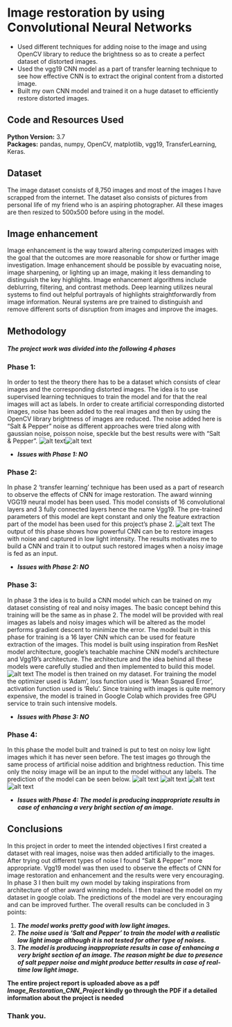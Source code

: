 # Image restoration by using Convolutional Neural Networks
* Used different techniques for adding noise to the image and using OpenCV library to reduce the brightness so as to create a perfect dataset of distorted images.
* Used the vgg19 CNN model as a part of transfer learning technique to see how effective CNN is to extract the original content from a distorted image.
* Built my own CNN model and trained it on a huge dataset to efficiently restore distorted images.

## Code and Resources Used
**Python Version:** 3.7  
**Packages:** pandas, numpy, OpenCV, matplotlib, vgg19, TransferLearning, Keras. 

## Dataset
The image dataset consists of 8,750 images and most of the images I have scrapped from the
internet. The dataset also consists of pictures from personal life of my friend who is an aspiring photographer. All these images are
then resized to 500x500 before using in the model.

## Image enhancement
Image enhancement is the way toward altering computerized images with the goal that the
outcomes are more reasonable for show or further image investigation. Image enhancement
should be possible by evacuating noise, image sharpening, or lighting up an image, making it
less demanding to distinguish the key highlights. Image enhancement algorithms include
deblurring, filtering, and contrast methods. Deep learning utilizes neural systems to find out
helpful portrayals of highlights straightforwardly from image information. Neural systems
are pre trained to distinguish and remove different sorts of disruption from images and
improve the images.

## Methodology
##### The project work was divided into the following 4 phases

### Phase 1:
In order to test the theory there has to be a dataset which consists of clear images
and the corresponding distorted images. The idea is to use supervised learning techniques to
train the model and for that the real images will act as labels. In order to create artificial
corresponding distorted images, noise has been added to the real images and then by using
the OpenCV library brightness of images are reduced.
The noise added here is “Salt & Pepper” noise as different approaches were tried along with
gaussian noise, poisson noise, speckle but the best results were with “Salt & Pepper”.
![alt text](https://github.com/vikasbhadoria69/Image-restoration-Convolutional-Neural-Networks/blob/master/Output%20images/Rangoli1.png)![alt text](https://github.com/vikasbhadoria69/Image-restoration-Convolutional-Neural-Networks/blob/master/Output%20images/Rangoli_noise.png)

- ***Issues with Phase 1: NO***

### Phase 2: 
In phase 2 ‘transfer learning’ technique has been used as a part of research to
observe the effects of CNN for image restoration. The award winning VGG19 neural model
has been used. This model consists of 16 convolutional layers and 3 fully connected layers
hence the name Vgg19. The pre-trained parameters of this model are kept constant and only
the feature extraction part of the model has been used for this project’s phase 2.
![alt text](https://github.com/vikasbhadoria69/Image-restoration-Convolutional-Neural-Networks/blob/master/Output%20images/Rangoli_vgg19.png)
The output of this phase shows how powerful CNN can be to restore images with noise and
captured in low light intensity. The results motivates me to build a CNN and train it to
output such restored images when a noisy image is fed as an input.
- ***Issues with Phase 2: NO***

### Phase 3: 
In phase 3 the idea is to build a CNN model which can be trained on my dataset
consisting of real and noisy images. The basic concept behind this training will be the same
as in phase 2. The model will be provided with real images as labels and noisy images which
will be altered as the model performs gradient descent to minimize the error.
The model built in this phase for training is a 16 layer CNN which can be used for feature
extraction of the images. This model is built using inspiration from ResNet model
architecture, google’s teachable machine CNN model’s architecture and Vgg19’s architecture.
The architecture and the idea behind all these models were carefully studied and then
implemented to build this model.
![alt text](https://github.com/vikasbhadoria69/Image-restoration-Convolutional-Neural-Networks/blob/master/Output%20images/model1.png)
The model is then trained on my dataset. For training the model the optimizer used is
‘Adam’, loss function used is ‘Mean Squared Error’, activation function used is ‘Relu’. Since
training with images is quite memory expensive, the model is trained in Google Colab which
provides free GPU service to train such intensive models.
- ***Issues with Phase 3: NO***

### Phase 4:
In this phase the model built and trained is put to test on noisy low light images
which it has never seen before. The test images go through the same process of artificial
noise addition and brightness reduction. This time only the noisy image will be an input to
the model without any labels. The prediction of the model can be seen below.
![alt text](https://github.com/vikasbhadoria69/Image-restoration-Convolutional-Neural-Networks/blob/master/Output%20images/output1.png)
![alt text](https://github.com/vikasbhadoria69/Image-restoration-Convolutional-Neural-Networks/blob/master/Output%20images/op2.png)
![alt text](https://github.com/vikasbhadoria69/Image-restoration-Convolutional-Neural-Networks/blob/master/Output%20images/op3.png)
![alt text](https://github.com/vikasbhadoria69/Image-restoration-Convolutional-Neural-Networks/blob/master/Output%20images/op4.png)
- ***Issues with Phase 4: The model is producing inappropriate results in case of enhancing a very bright section of an image.***

## Conclusions
In this project in order to meet the intended objectives I first created a dataset with real
images, noise was then added artificially to the images. After trying out different types of
noise I found “Salt & Pepper” more appropriate. Vgg19 model was then used to observe the
effects of CNN for image restoration and enhancement and the results were very
encouraging. In phase 3 I then built my own model by taking inspirations from architecture
of other award winning models. I then trained the model on my dataset in google colab. The
predictions of the model are very encouraging and can be improved further. The overall
results can be concluded in 3 points:
1. ***The model works pretty good with low light images.***
2. ***The noise used is ‘Salt and Pepper’ to train the model with a realistic low light image
although it is not tested for other type of noises.***
3. ***The model is producing inappropriate results in case of enhancing a very bright section of
an image. The reason might be due to presence of salt pepper noise and might produce
better results in case of real-time low light image.***


**The entire project report is uploaded above as a pdf _Image_Restoration_CNN_Project_ kindly go through the PDF if a detailed information about the project is needed**
### Thank you.

